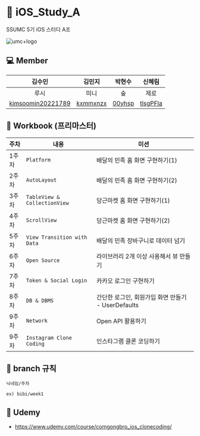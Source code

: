# 🍎 iOS_Study_A
SSUMC 5기 iOS 스터디 A조

![umc+logo](https://github.com/SSUMC-5th-iOS/iOS_Study_A/assets/84546438/ae41d05c-6f71-47bc-9944-84230b5d4dd6)

## 💻 Member
| 김수민 | 김민지 | 박현수 | 신혜림 |
| :---------:|:----------:|:----------:|:----------:|
| 루시 | 미니 | 숲 | 제로 |
| [kimsoomin20221789](https://github.com/kimsoomin20221789) | [kxmmxnzx](https://github.com/kxmmxnzx) | [00yhsp](https://github.com/00yhsp) | [tlsgPFla](https://github.com/tlsgPFla) |

## 📖 Workbook (프리마스터)
| 주차 | 내용 | 미션 |
| --- | --- | --- |
| 1주차 | `Platform` | 배달의 민족 홈 화면 구현하기(1) |
| 2주차 | `AutoLayout` | 배달의 민족 홈 화면 구현하기(2) |
| 3주차 | `TableView & CollectionView` | 당근마켓 홈 화면 구현하기(1) |
| 4주차 | `ScrollView` | 당근마켓 홈 화면 구현하기(2) |
| 5주차 | `View Transition with Data` | 배달의 민족 장바구니로 데이터 넘기 |
| 6주차 | `Open Source` | 라이브러리 2개 이상 사용해서 뷰 만들기 |
| 7주차 | `Token & Social Login` | 카카오 로그인 구현하기 |
| 8주차 | `DB & DBMS` | 간단한 로그인, 회원가입 화면 만들기 - UserDefaults  |
| 9주차 | `Network` | Open API 활용하기 |
| 9주차 | `Instagram Clone Coding` | 인스타그램 클론 코딩하기 |

## 🌳 branch 규칙
`닉네임/주차`


    ex) bibi/week1

## 👾 Udemy
- https://www.udemy.com/course/comgongbro_ios_clonecoding/
